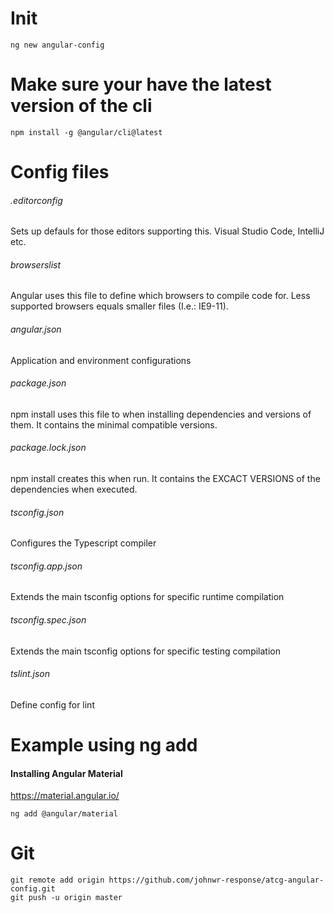 # Init
```
ng new angular-config
```

# Make sure your have the latest version of the cli
```
npm install -g @angular/cli@latest
```

# Config files

###### .editorconfig
Sets up defauls for those editors supporting this. Visual Studio Code, IntelliJ etc.

###### browserslist
Angular uses this file to define which browsers to compile code for. Less supported browsers equals smaller files (I.e.: IE9-11).

###### angular.json
Application and environment configurations

###### package.json
npm install uses this file to when installing dependencies and versions of them. It contains the minimal compatible versions.

###### package.lock.json
npm install creates this when run. It contains the EXCACT VERSIONS of the dependencies when executed.

###### tsconfig.json
Configures the Typescript compiler

###### tsconfig.app.json
Extends the main tsconfig options for specific runtime compilation

###### tsconfig.spec.json
Extends the main tsconfig options for specific testing compilation

###### tslint.json
Define config for lint

# Example using ng add
#### Installing Angular Material
https://material.angular.io/
```
ng add @angular/material
```

# Git
```
git remote add origin https://github.com/johnwr-response/atcg-angular-config.git
git push -u origin master
```

